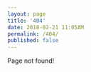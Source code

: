 ```yaml
---
layout: page
title: '404'
date: 2018-02-21 11:05AM
permalink: /404/
published: false
---
```

Page not found!
